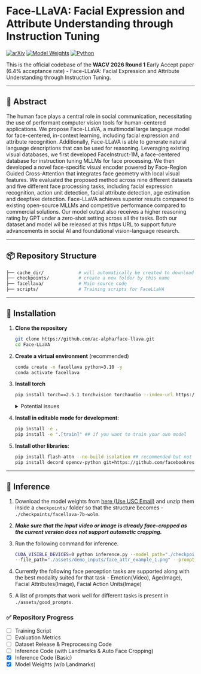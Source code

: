 # Face-LLaVA: Facial Expression and Attribute Understanding through Instruction Tuning


[![arXiv](https://img.shields.io/badge/arXiv-2504.07198-b31b1b.svg)](https://arxiv.org/abs/2504.07198)
[![Model Weights](https://img.shields.io/badge/%F0%9F%A4%97%20Weights-FaceLLaVA-orange)](https://huggingface.co/chaubeyG/FaceLLaVA)
[![Python](https://img.shields.io/badge/Python-3.10+-blue.svg)](https://www.python.org/)

This is the official codebase of the **WACV 2026 Round 1** Early Accept paper (6.4% acceptance rate) - Face-LLaVA: Facial Expression and Attribute Understanding through Instruction Tuning. 

---

## 🧾 Abstract

The human face plays a central role in social communication, necessitating the use of performant computer vision tools for human-centered applications. We propose Face-LLaVA, a multimodal large language model for face-centered, in-context learning, including facial expression and attribute recognition. Additionally, Face-LLaVA is able to generate natural language descriptions that can be used for reasoning. Leveraging existing visual databases, we first developed FaceInstruct-1M, a face-centered database for instruction tuning MLLMs for face processing. We then developed a novel face-specific visual encoder powered by Face-Region Guided Cross-Attention that integrates face geometry with local visual features. We evaluated the proposed method across nine different datasets and five different face processing tasks, including facial expression recognition, action unit detection, facial attribute detection, age estimation and deepfake detection. Face-LLaVA achieves superior results compared to existing open-source MLLMs and competitive performance compared to commercial solutions. Our model output also receives a higher reasoning rating by GPT under a zero-shot setting across all the tasks. Both our dataset and model wil be released at this https URL to support future advancements in social AI and foundational vision-language research.

---

## 📦 Repository Structure

```bash
├── cache_dir/             # will automatically be created to download LanguageBind image and video models from huggingface
├── checkpoints/           # create a new folder by this name
├── facellava/             # Main source code
├── scripts/               # Training scripts for FaceLLaVA

```

---

## 🔧 Installation

1. **Clone the repository**
    ```bash
    git clone https://github.com/ac-alpha/face-llava.git
    cd Face-LLaVA
    ```

2. **Create a virtual environment** (recommended)
    ```bash
    conda create -n facellava python=3.10 -y
    conda activate facellava
    ```

3. **Install torch**
    ```bash
    pip install torch==2.5.1 torchvision torchaudio --index-url https://download.pytorch.org/whl/cu121
    ```

    <details>
    <summary>Potential issues</summary>

    - You might want to download PyTorch for a different version of CUDA. We download it for CUDA-12.1 but we have tested it on a machine with CUDA-12.2 as well. However, you might need to change this depending on your machine.
    - Based on the above, you might also have to upgrade/downgrade torch. 
    
    </details>
    

4. **Install in editable mode for development**:
    ```bash
    pip install -e .
    pip install -e ".[train]" ## if you want to train your own model
    ```

5. **Install other libraries**:
    ```bash
    pip install flash-attn --no-build-isolation ## recommended but not required
    pip install decord opencv-python git+https://github.com/facebookresearch/pytorchvideo.git@28fe037d212663c6a24f373b94cc5d478c8c1a1d
    ```


---

## 🎯 Inference

1. Download the model weights from [here (Use USC Email)](https://drive.google.com/file/d/1TAZE70WlqY1rQJIzdJ9x7P7IopyYSlfk/view?usp=sharing) and unzip them inside a `checkpoints/` folder so that the structure becomes - `./checkpoints/facellava-7b-wolm`.

2. ***Make sure that the input video or image is already face-cropped as the current version does not support automatic cropping.***

3. Run the following command for inference.

    ```bash
    CUDA_VISIBLE_DEVICES=0 python inference.py --model_path="./checkpoints/facellava-7b-wolm" \
    --file_path="./assets/demo_inputs/face_attr_example_1.png" --prompt="What are the facial attributes in the given image?"
    ```

4. Currently the following face perception tasks are supported along with the best modality suited for that task - Emotion(Video), Age(Image), Facial Attributes(Image), Facial Action Units(Image)

5. A list of prompts that work well for different tasks is present in `./assets/good_prompts`.

### ✅ Repository Progress

- [ ] Training Script
- [ ] Evaluation Metrics
- [ ] Dataset Release & Preprocessing Code
- [ ] Inference Code (with Landmarks & Auto Face Cropping)
- [x] Inference Code (Basic)
- [x] Model Weights (w/o Landmarks)